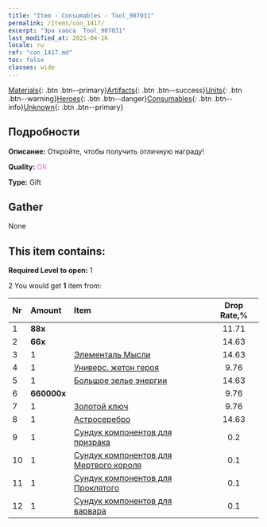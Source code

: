 ```yaml
---
title: "Item - Consumables - Tool_907031"
permalink: /Items/con_1417/
excerpt: "Эра хаоса  Tool_907031"
last_modified_at: 2021-04-16
locale: ru
ref: "con_1417.md"
toc: false
classes: wide
---
```

 [Materials](/ru/Items/){: .btn .btn--primary}[Artifacts](/ru/Items/Artifacts/){: .btn .btn--success}[Units](/ru/Items/Units/){: .btn .btn--warning}[Heroes](/ru/Items/Heroes/){: .btn .btn--danger}[Consumables](/ru/Items/Consumables/){: .btn .btn--info}[Unknown](/ru/Items/Unknown/){: .btn .btn--primary}

## Подробности
 **Описание:** Откройте, чтобы получить отличную награду!

 **Quality:** <span style="color: #DA70D6">OK</span>

 **Type:** Gift

## Gather

  None

## This item contains:

 **Required Level to open:** 1

 2 You would get **1** item  from:

  | Nr | Amount |     Item    | Drop Rate,% |
  |:---|:-------|:------------|:---------:|
  | 1 |  **88x** | <i class="fas fa-gem"/> | 11.71 | 
  | 2 |  **66x** | <i class="fas fa-gem"/> | 14.63 | 
  | 3 | 1 | [Элементаль Мысли](/ru/Items/unt_267/) | 14.63 | 
  | 4 | 1 | [Универс. жетон героя](/ru/Items/her_358/) | 9.76 | 
  | 5 | 1 | [Большое зелье энергии](/ru/Items/con_706/) | 14.63 | 
  | 6 |  **660000x** | <i class="fas fa-coins"/> | 9.76 | 
  | 7 | 1 | [Золотой ключ](/ru/Items/con_783/) | 9.76 | 
  | 8 | 1 | [Астросеребро](/ru/Items/con_969/) | 14.63 | 
  | 9 | 1 | [Сундук компонентов для призрака](/ru/Items/con_1339/) | 0.2 | 
  | 10 | 1 | [Сундук компонентов для Мертвого короля](/ru/Items/con_1340/) | 0.1 | 
  | 11 | 1 | [Сундук компонентов для Проклятого](/ru/Items/con_1341/) | 0.1 | 
  | 12 | 1 | [Сундук компонентов для варвара](/ru/Items/con_1342/) | 0.1 | 
